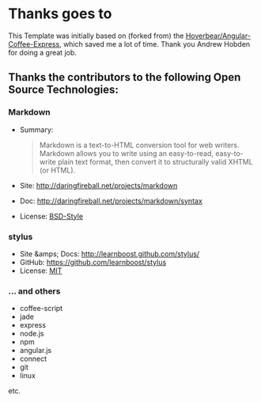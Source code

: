 # Thanks goes to

This Template was initially based on (forked from) the [Hoverbear/Angular-Coffee-Express](https://github.com/Hoverbear/Angular-Coffee-Express),
which saved me a lot of time. Thank you Andrew Hobden for doing a great job.

## Thanks the contributors to the following Open Source Technologies:

### Markdown
* Summary:

  > Markdown is a text-to-HTML conversion tool for web writers.
  > Markdown allows you to write using an easy-to-read,
  > easy-to-write plain text format, then convert it to structurally valid XHTML (or HTML).
* Site: http://daringfireball.net/projects/markdown
* Doc: http://daringfireball.net/projects/markdown/syntax
* License: [BSD-Style](http://daringfireball.net/projects/markdown/license)

### stylus
* Site &amps; Docs: http://learnboost.github.com/stylus/
* GitHub: https://github.com/learnboost/stylus
* License: [MIT](https://github.com/LearnBoost/stylus/blob/master/LICENSE)

### ... and others

* coffee-script
* jade
* express
* node.js
* npm
* angular.js
* connect
* git
* linux

etc.